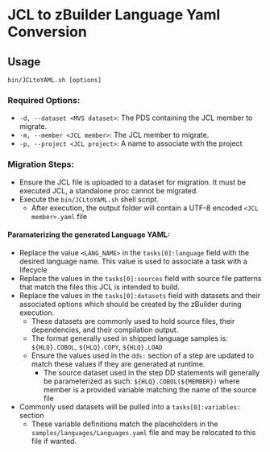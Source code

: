 # JCL to zBuilder Language Yaml Conversion

## Usage
```
bin/JCLtoYAML.sh [options]
```

### Required Options:
- `-d, --dataset <MVS dataset>`: The PDS containing the JCL member to migrate.
- `-m, --member <JCL member>`: The JCL member to migrate.
- `-p, --project <JCL project>`: A name to associate with the project

### Migration Steps:
- Ensure the JCL file is uploaded to a dataset for migration. It must be executed JCL, a standalone proc cannot be migrated.
- Execute the `bin/JCLtoYAML.sh` shell script.
  - After execution, the output folder will contain a UTF-8 encoded `<JCL member>.yaml` file

#### Paramaterizing the generated Language YAML:
- Replace the value `<LANG_NAME>` in the `tasks[0]:language` field with the desired language name. This value is used to associate a task with a lifecycle
- Replace the values in the `tasks[0]:sources` field with source file patterns that match the files this JCL is intended to build.
- Replace the values in the `tasks[0]:datasets` field with datasets and their associated options which should be created by the zBuilder during execution.
  - These datasets are commonly used to hold source files, their dependencies, and their compilation output.
  - The format generally used in shipped language samples is: `${HLQ}.COBOL`, `${HLQ}.COPY`, `${HLQ}.LOAD`
  - Ensure the values used in the `dds:` section of a step are updated to match these values if they are generated at runtime.
    - The source dataset used in the step DD statements will generally be parameterized as such: `${HLQ}.COBOL(${MEMBER})` where member is a provided variable matching the name of the source file
- Commonly used datasets will be pulled into a `tasks[0]:variables:` section
  - These variable definitions match the placeholders in the `samples/languages/Languages.yaml` file and may be relocated to this file if wanted.
